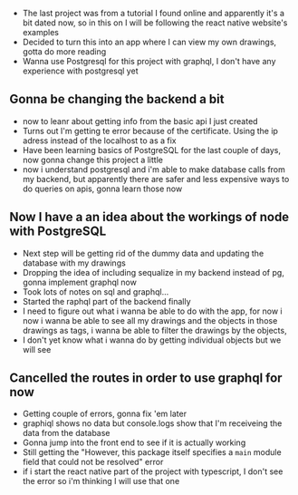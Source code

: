 * The last project was from a tutorial I found online and apparently it's a bit dated now, so in this on I will be following the react native website's examples
* Decided to turn this into an app where I can view my own drawings, gotta do more reading
* Wanna use Postgresql for this project with graphql, I don't have any experience with postgresql yet
## Gonna be changing the backend a bit
* now to leanr about getting info from the basic api I just created
* Turns out I'm getting te error because of the certificate. Using the ip adress instead of the localhost to as a fix
* Have been learning basics of PostgreSQL for the last couple of days, now gonna change this project a little
* now i understand postgresql and i'm able to make database calls from my backend, but apparently there are safer and less expensive ways to do queries on apis, gonna learn those now
## Now I have a an idea about the workings of node with PostgreSQL
* Next step will be getting rid of the dummy data and updating the database with my drawings
* Dropping the idea of including sequalize in my backend instead of pg, gonna implement graphql now
* Took lots of notes on sql and graphql...
* Started the raphql part of the backend finally
* I need to figure out what i wanna be able to do with the app, for now i now i wanna be able to see all my drawings and the objects in those drawings as tags, i wanna be able to filter the drawings by the objects,
* I don't yet know what i wanna do by getting individual objects but we will see 
## Cancelled the routes in order to use graphql for now
* Getting couple of errors, gonna fix 'em later
* graphiql shows no data but console.logs show that I'm receiveing the data from the database
* Gonna jump into the front end to see if it is actually working
* Still getting the "However, this package itself specifies a `main` module field that could not be resolved" error
* if i start the react native part of the project with typescript, I don't see the error so i'm thinking I will use that one